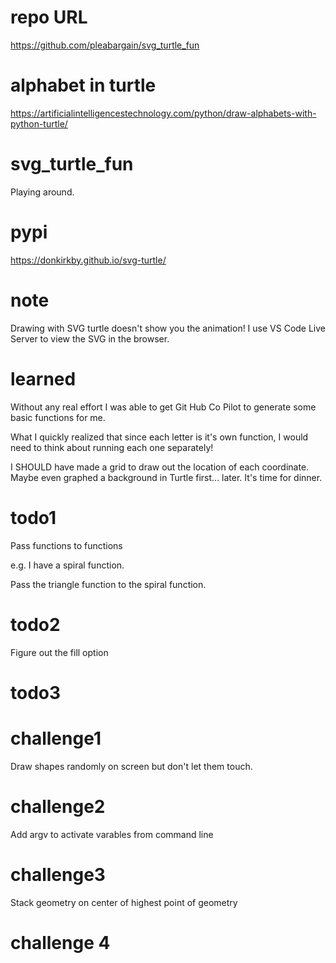 # repo URL
https://github.com/pleabargain/svg_turtle_fun

# alphabet in turtle
https://artificialintelligencestechnology.com/python/draw-alphabets-with-python-turtle/

# svg_turtle_fun
Playing around.

# pypi
https://donkirkby.github.io/svg-turtle/

# note
Drawing with SVG turtle doesn't show you the animation! I use VS Code Live Server to view the SVG in the browser.

# learned
Without any real effort I was able to get Git Hub Co Pilot to generate some basic functions for me.

What I quickly realized that since each letter is it's own function, I would need to think about running each one separately!

I SHOULD have made a grid to draw out the location of each coordinate. Maybe even graphed a background in Turtle first... later. It's time for dinner.

# todo1
Pass functions to functions

e.g. I have a spiral function.

Pass the triangle function to the spiral function.


# todo2
Figure out the fill option

# todo3

# challenge1
Draw shapes randomly on screen but don't let them touch.

# challenge2
Add argv to activate varables from command line

# challenge3
Stack geometry on center of highest point of geometry

# challenge 4
